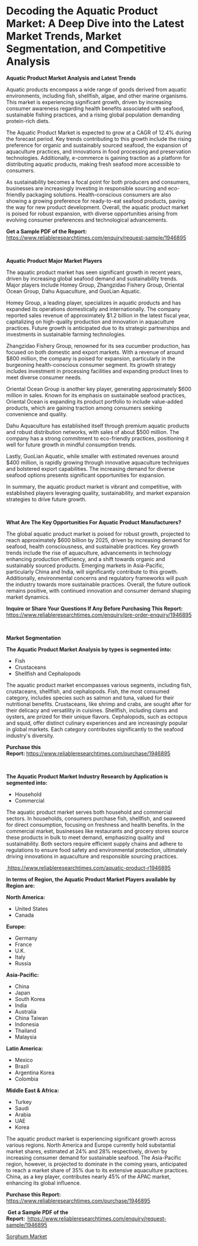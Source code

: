 <p><h1>Decoding the Aquatic Product Market: A Deep Dive into the Latest Market Trends, Market Segmentation, and Competitive Analysis</h1></p><p><strong>Aquatic Product Market Analysis and Latest Trends</strong></p>
<p><p>Aquatic products encompass a wide range of goods derived from aquatic environments, including fish, shellfish, algae, and other marine organisms. This market is experiencing significant growth, driven by increasing consumer awareness regarding health benefits associated with seafood, sustainable fishing practices, and a rising global population demanding protein-rich diets. </p><p>The Aquatic Product Market is expected to grow at a CAGR of 12.4% during the forecast period. Key trends contributing to this growth include the rising preference for organic and sustainably sourced seafood, the expansion of aquaculture practices, and innovations in food processing and preservation technologies. Additionally, e-commerce is gaining traction as a platform for distributing aquatic products, making fresh seafood more accessible to consumers. </p><p>As sustainability becomes a focal point for both producers and consumers, businesses are increasingly investing in responsible sourcing and eco-friendly packaging solutions. Health-conscious consumers are also showing a growing preference for ready-to-eat seafood products, paving the way for new product development. Overall, the aquatic product market is poised for robust expansion, with diverse opportunities arising from evolving consumer preferences and technological advancements.</p></p>
<p><strong>Get a Sample PDF of the Report:&nbsp;</strong> <a href="https://www.reliableresearchtimes.com/enquiry/request-sample/1946895?utm_campaign=2627&utm_medium=2&utm_source=Github&utm_content=ia&utm_term=30032025&utm_id=aquatic-product">https://www.reliableresearchtimes.com/enquiry/request-sample/1946895</a></p>
<p>&nbsp;</p>
<p><strong>Aquatic Product Major Market Players</strong></p>
<p><p>The aquatic product market has seen significant growth in recent years, driven by increasing global seafood demand and sustainability trends. Major players include Homey Group, Zhangzidao Fishery Group, Oriental Ocean Group, Dahu Aquaculture, and GuoLian Aquatic.</p><p>Homey Group, a leading player, specializes in aquatic products and has expanded its operations domestically and internationally. The company reported sales revenue of approximately $1.2 billion in the latest fiscal year, capitalizing on high-quality production and innovation in aquaculture practices. Future growth is anticipated due to its strategic partnerships and investments in sustainable farming technologies.</p><p>Zhangzidao Fishery Group, renowned for its sea cucumber production, has focused on both domestic and export markets. With a revenue of around $800 million, the company is poised for expansion, particularly in the burgeoning health-conscious consumer segment. Its growth strategy includes investment in processing facilities and expanding product lines to meet diverse consumer needs.</p><p>Oriental Ocean Group is another key player, generating approximately $600 million in sales. Known for its emphasis on sustainable seafood practices, Oriental Ocean is expanding its product portfolio to include value-added products, which are gaining traction among consumers seeking convenience and quality.</p><p>Dahu Aquaculture has established itself through premium aquatic products and robust distribution networks, with sales of about $500 million. The company has a strong commitment to eco-friendly practices, positioning it well for future growth in mindful consumption trends.</p><p>Lastly, GuoLian Aquatic, while smaller with estimated revenues around $400 million, is rapidly growing through innovative aquaculture techniques and bolstered export capabilities. The increasing demand for diverse seafood options presents significant opportunities for expansion.</p><p>In summary, the aquatic product market is vibrant and competitive, with established players leveraging quality, sustainability, and market expansion strategies to drive future growth.</p></p>
<p>&nbsp;</p>
<p><strong>What Are The Key Opportunities For Aquatic Product Manufacturers?</strong></p>
<p><p>The global aquatic product market is poised for robust growth, projected to reach approximately $600 billion by 2025, driven by increasing demand for seafood, health consciousness, and sustainable practices. Key growth trends include the rise of aquaculture, advancements in technology enhancing production efficiency, and a shift towards organic and sustainably sourced products. Emerging markets in Asia-Pacific, particularly China and India, will significantly contribute to this growth. Additionally, environmental concerns and regulatory frameworks will push the industry towards more sustainable practices. Overall, the future outlook remains positive, with continued innovation and consumer demand shaping market dynamics.</p></p>
<p><strong>Inquire or Share Your Questions If Any Before Purchasing This Report:</strong> <a href="https://www.reliableresearchtimes.com/enquiry/pre-order-enquiry/1946895?utm_campaign=2627&utm_medium=2&utm_source=Github&utm_content=ia&utm_term=30032025&utm_id=aquatic-product">https://www.reliableresearchtimes.com/enquiry/pre-order-enquiry/1946895</a></p>
<p>&nbsp;</p>
<p><strong>Market Segmentation</strong></p>
<p><strong>The Aquatic Product Market Analysis by types is segmented into:</strong></p>
<p><ul><li>Fish</li><li>Crustaceans</li><li>Shellfish and Cephalopods</li></ul></p>
<p><p>The aquatic product market encompasses various segments, including fish, crustaceans, shellfish, and cephalopods. Fish, the most consumed category, includes species such as salmon and tuna, valued for their nutritional benefits. Crustaceans, like shrimp and crabs, are sought after for their delicacy and versatility in cuisines. Shellfish, including clams and oysters, are prized for their unique flavors. Cephalopods, such as octopus and squid, offer distinct culinary experiences and are increasingly popular in global markets. Each category contributes significantly to the seafood industry's diversity.</p></p>
<p><strong>Purchase this Report:&nbsp;</strong><a href="https://www.reliableresearchtimes.com/purchase/1946895?utm_campaign=2627&utm_medium=2&utm_source=Github&utm_content=ia&utm_term=30032025&utm_id=aquatic-product">https://www.reliableresearchtimes.com/purchase/1946895</a></p>
<p>&nbsp;</p>
<p><strong>The Aquatic Product Market Industry Research by Application is segmented into:</strong></p>
<p><ul><li>Household</li><li>Commercial</li></ul></p>
<p><p>The aquatic product market serves both household and commercial sectors. In households, consumers purchase fish, shellfish, and seaweed for direct consumption, focusing on freshness and health benefits. In the commercial market, businesses like restaurants and grocery stores source these products in bulk to meet demand, emphasizing quality and sustainability. Both sectors require efficient supply chains and adhere to regulations to ensure food safety and environmental protection, ultimately driving innovations in aquaculture and responsible sourcing practices.</p></p>
<p><a href="https://www.reliableresearchtimes.com/aquatic-product-r1946895?utm_campaign=2627&utm_medium=2&utm_source=Github&utm_content=ia&utm_term=30032025&utm_id=aquatic-product">&nbsp;https://www.reliableresearchtimes.com/aquatic-product-r1946895</a></p>
<p><strong>In terms of Region, the Aquatic Product Market Players available by Region are:</strong></p>
<p>
    <p> <strong> North America: </strong>
        <ul>
            <li>United States</li>
            <li>Canada</li>
        </ul>
        </p> 
    <p> <strong> Europe: </strong>
        <ul>
            <li>Germany</li>
            <li>France</li>
            <li>U.K.</li>
            <li>Italy</li>
            <li>Russia</li>
        </ul>
        </p> 
    <p> <strong> Asia-Pacific: </strong>
        <ul>
            <li>China</li>
            <li>Japan</li>
            <li>South Korea</li>
            <li>India</li>
            <li>Australia</li>
            <li>China Taiwan</li>
            <li>Indonesia</li>
            <li>Thailand</li>
            <li>Malaysia</li>
        </ul>
        </p> 
    <p> <strong> Latin America: </strong>
        <ul>
            <li>Mexico</li>
            <li>Brazil</li>
            <li>Argentina Korea</li>
            <li>Colombia</li>
        </ul>
        </p> 
    <p> <strong> Middle East & Africa: </strong>
        <ul>
            <li>Turkey</li>
            <li>Saudi</li>
            <li>Arabia</li>
            <li>UAE</li>
            <li>Korea</li>
        </ul>
    </p>
    </p>
<p><p>The aquatic product market is experiencing significant growth across various regions. North America and Europe currently hold substantial market shares, estimated at 24% and 28% respectively, driven by increasing consumer demand for sustainable seafood. The Asia-Pacific region, however, is projected to dominate in the coming years, anticipated to reach a market share of 35% due to its extensive aquaculture practices. China, as a key player, contributes nearly 45% of the APAC market, enhancing its global influence.</p></p>
<p><strong>Purchase this Report: </strong><a href="https://www.reliableresearchtimes.com/purchase/1946895?utm_campaign=2627&utm_medium=2&utm_source=Github&utm_content=ia&utm_term=30032025&utm_id=aquatic-product">https://www.reliableresearchtimes.com/purchase/1946895</a></p>
<p>&nbsp;<strong>Get a Sample PDF of the Report:&nbsp;&nbsp;</strong><a href="https://www.reliableresearchtimes.com/enquiry/request-sample/1946895?utm_campaign=2627&utm_medium=2&utm_source=Github&utm_content=ia&utm_term=30032025&utm_id=aquatic-product">https://www.reliableresearchtimes.com/enquiry/request-sample/1946895</a></p>
<p><strong></strong></p>
<p><p><a href="https://github.com/oliveroste6/Market-Research-Report-List-1/blob/main/sorghum-market.md?utm_campaign=2627&utm_medium=2&utm_source=Github&utm_content=ia&utm_term=30032025&utm_id=aquatic-product">Sorghum Market</a></p></p>
